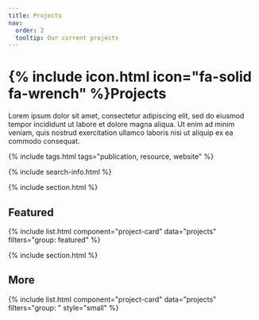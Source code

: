```yaml
---
title: Projects
nav:
  order: 2
  tooltip: Our current projects
---
```


# {% include icon.html icon="fa-solid fa-wrench" %}Projects

Lorem ipsum dolor sit amet, consectetur adipiscing elit, sed do eiusmod tempor incididunt ut labore et dolore magna aliqua.
Ut enim ad minim veniam, quis nostrud exercitation ullamco laboris nisi ut aliquip ex ea commodo consequat.

{% include tags.html tags="publication, resource, website" %}

{% include search-info.html %}

{% include section.html %}

## Featured

{% include list.html component="project-card" data="projects" filters="group: featured" %}

{% include section.html %}

## More

{% include list.html component="project-card" data="projects" filters="group: " style="small" %}

